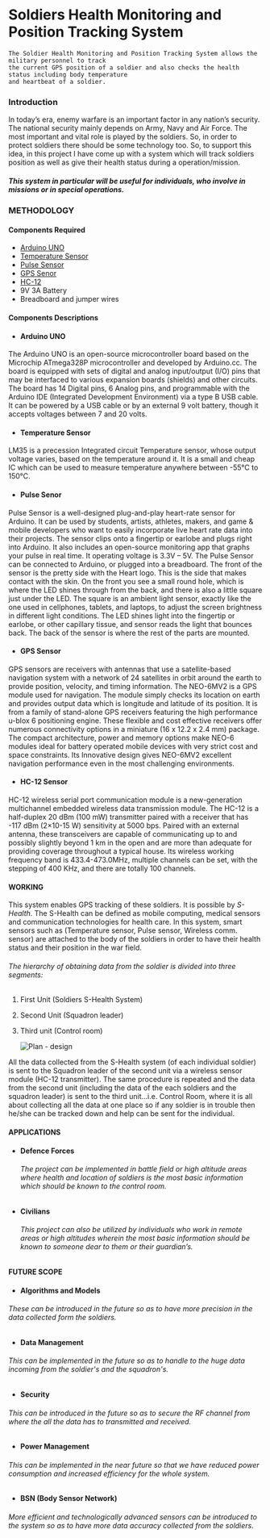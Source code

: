 # Soldiers Health Monitoring and Position Tracking System

    The Soldier Health Monitoring and Position Tracking System allows the military personnel to track 
    the current GPS position of a soldier and also checks the health status including body temperature 
    and heartbeat of a soldier.

### Introduction

In today’s era, enemy warfare is an important factor in any nation’s security. The national security mainly depends on Army, Navy and Air Force. The most important and vital role is played by the soldiers. So, in order to protect soldiers there should be some technology too. So, to support this idea, in this project I have come up with a system which will track soldiers position as well as give their health status during a operation/mission.

##### This system in particular will be useful for individuals, who involve in missions or in special operations.

### METHODOLOGY

#### Components Required
  * [Arduino UNO](#arduino-uno)
  * [Temperature Sensor](#Temperature-sensor)
  * [Pulse Sensor](#pulse-sensor)
  * [GPS Senor](#gps-sensor)
  * [HC-12](#hc-12-sensor)
  * 9V 3A Battery
  * Breadboard and jumper wires

#### Components Descriptions

* #### Arduino UNO
The Arduino UNO is an open-source microcontroller board based on the Microchip ATmega328P microcontroller and developed by Arduino.cc. The board is equipped with sets of digital and analog input/output (I/O) pins that may be interfaced to various expansion boards (shields) and other circuits. The board has 14 Digital pins, 6 Analog pins, and programmable with the Arduino IDE (Integrated Development Environment) via a type B USB cable. It can be powered by a USB cable or by an external 9 volt battery, though it accepts voltages between 7 and 20 volts.

* #### Temperature Sensor
LM35 is a precession Integrated circuit Temperature sensor, whose output voltage varies, based on the temperature around it. It is a small and cheap IC which can be used to measure temperature anywhere between -55°C to 150°C.

* #### Pulse Senor
Pulse Sensor is a well-designed plug-and-play heart-rate sensor for Arduino. It can be used by students, artists, athletes, makers, and game & mobile developers who want to easily incorporate live heart rate data into their projects. The sensor clips onto a fingertip or earlobe and plugs right into Arduino. It also includes an open-source monitoring app that graphs your pulse in real time. It operating voltage is 3.3V – 5V.
      The Pulse Sensor can be connected to Arduino, or plugged into a breadboard. The front of the sensor is the pretty side with the Heart logo. This is the side that makes contact with the skin. On the front you see a small round hole, which is where the LED shines through from the back, and there is also a little square just under the LED. The square is an ambient light sensor, exactly like the one used in cellphones, tablets, and laptops, to adjust the screen brightness in different light conditions. The LED shines light into the fingertip or earlobe, or other capillary tissue, and sensor reads the light that bounces back. The back of the sensor is where the rest of the parts are mounted.

* #### GPS Sensor
GPS sensors are receivers with antennas that use a satellite-based navigation system with a network of 24 satellites in orbit around the earth to provide position, velocity, and timing information. The NEO-6MV2 is a GPS module used for navigation. The module simply checks its location on earth and provides output data which is longitude and latitude of its position. It is from a family of stand-alone GPS receivers featuring the high performance u-blox 6 positioning engine. These flexible and cost effective receivers offer numerous connectivity options in a miniature (16 x 12.2 x 2.4 mm) package. The compact architecture, power and memory options make NEO-6 modules ideal for battery operated mobile devices with very strict cost and space constraints. Its Innovative design gives NEO-6MV2 excellent navigation performance even in the most challenging environments.

* #### HC-12 Sensor
HC-12 wireless serial port communication module is a new-generation multichannel embedded wireless data transmission module. The HC-12 is a half-duplex 20 dBm (100 mW) transmitter paired with a receiver that has -117 dBm (2×10-15 W) sensitivity at 5000 bps. Paired with an external antenna, these transceivers are capable of communicating up to and possibly slightly beyond 1 km in the open and are more than adequate for providing coverage throughout a typical house. Its wireless working frequency band is 433.4-473.0MHz, multiple channels can be set, with the stepping of 400 KHz, and there are totally 100 channels.

#### WORKING
   This system enables GPS tracking of these soldiers. It is possible by *S-Health*. The S-Health can be defined as mobile computing, medical sensors and communication technologies for health care. In this system, smart sensors such as (Temperature sensor, Pulse sensor, Wireless comm. sensor) are attached to the body of the soldiers in order to have their health status and their position in the war field.

###### The hierarchy of obtaining data from the soldier is divided into three segments:
   1. First Unit (Soldiers S-Health System)
   2. Second Unit (Squadron leader)
   3. Third unit (Control room)
   
         ![Plan - design](https://user-images.githubusercontent.com/43223792/95824164-6f3ee300-0d4c-11eb-8f20-ef3653997f0c.png)

All the data collected from the S-Health system (of each individual soldier) is sent to the Squadron leader of the second unit via a wireless sensor module (HC-12 transmitter). The same procedure is repeated and the data from the second unit (including the data of the each soldiers and the squadron leader) is sent to the third unit...i.e. Control Room, where it is all about collecting all the data at one place so if any soldier is in trouble then he/she can be tracked down and help can be sent for the individual.

#### APPLICATIONS
   * #### Defence Forces
     ###### The project can be implemented in battle field or high altitude areas where health and location of soldiers is the most basic information which should be   known to the control room.

   * #### Civilians
     ###### This project can also be utilized by individuals who work in remote areas or high altitudes wherein the most basic information should be known to someone dear to them or their guardian’s.

#### FUTURE SCOPE
   * #### Algorithms and Models
   ###### These can be introduced in the future so as to have more precision in the data collected form the soldiers.

   * #### Data Management 
   ###### This can be implemented in the future so as to handle to the huge data incoming from the soldier's and the squadron's.

   * #### Security
   ###### This can be introduced in the future so as to secure the RF channel from where the all the data has to transmitted and received.

   * #### Power Management
   ###### This can be implemented in the near future so that we have reduced power consumption and increased efficiency for the whole system.
   
   * #### BSN (Body Sensor Network)
   ###### More efficient and technologically advanced sensors can be introduced to the system so as to have more data accuracy collected from the soldiers.
   
